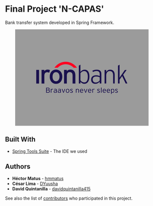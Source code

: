 # Final Project 'N-CAPAS'

Bank transfer system developed in Spring Framework.
<p align="center">
  <img src="WebContent/resources/imgs/ironbank.png" alt="Iron Bank"
       width="438" height="316">
</p>

## Built With

* [Spring Tools Suite](https://spring.io/tools/sts/all) - The IDE we used
## Authors

* **Héctor Matus**  - [hmmatus](https://github.com/hmmatus)
* **César Lima**  - [DYuusha](https://github.com/DYuusha)
* **David Quintanilla** - [davidquintanilla415](https://github.com/davidquintanilla415)

See also the list of [contributors](https://github.com/your/project/contributors) who participated in this project.




